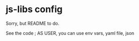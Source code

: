 # js-libs config

Sorry, but README to do.

See the code ; AS USER, you can use env vars, yaml file, json